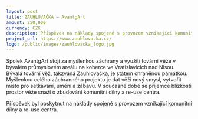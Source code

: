 ```yaml
---
layout: post
title: ZAUHLOVAČKA – AvantgArt
amount: 250,000
currency: CZK
description: Příspěvek na náklady spojené s provozem vznikající komunitní dílny a re-use centra
project_url: https://www.zauhlovacka.cz/
logo: /public/images/zauhlovacka_logo.jpg
---
```


Spolek AvantgArt stojí za myšlenkou záchrany a využití tovární věže v bývalém průmyslovém areálu na koberce ve Vratislavicích nad Nisou. Bývalá tovární věž, takzvaná Zauhlovačka, je státem chráněnou památkou. Myšlenkou celého záchranného projektu je dát věži nový smysl, vytvořit místo pro setkávání, umění a zábavu. V současné době se příjemce blízkosti prostor věže snaží o zbudování komunitní dílny a re-use centra.

Příspěvek byl poskytnut na náklady spojené s provozem vznikající komunitní dílny a re-use centra.
